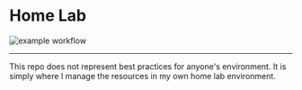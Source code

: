 # Home Lab

![example workflow](https://github.com/jgardner04/home-lab/actions/workflows/infrastructure.yml/badge.svg)

---
This repo does not represent best practices for anyone's environment. It is simply where I manage the resources in my own home lab environment.
